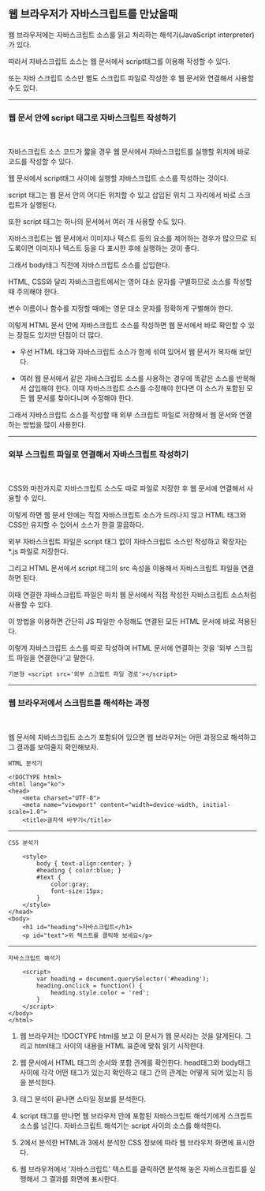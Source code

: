 ## 웹 브라우저가 자바스크립트를 만났을때

웹 브라우저에는 자바스크립트 소스를 읽고 처리하는 해석기(JavaScript interpreter)가 있다.

따라서 자바스크립트 소스는 웹 문서에서 script태그를 이용해 작성할 수 있다.

또는 자바 스크립트 소스만 별도 스크립트 파일로 작성한 후 웹 문서와 연결해서 사용할 수도 있다.

***
### 웹 문서 안에 script 태그로 자바스크립트 작성하기

<br>

자바스크립트 소스 코드가 짧을 경우 웹 문서에서 자바스크립트를 실행할 위치에 바로 코드를 작성할 수 있다.

웹 문서에서 script태그 사이에 실행할 자바스크립트 소스를 작성하는 것이다.

script 태그는 웹 문서 안의 어디든 위치할 수 있고 삽입된 위치 그 자리에서 바로 스크립트가 실행된다.

또한 script 태그는 하나의 문서에서 여러 개 사용할 수도 있다.

자바스크립트는 웹 문서에서 이미지나 텍스트 등의 요소를 제어하는 경우가 많으므로 되도록이면 이미지나 텍스트 등을 다 표시한 후에 실행하는 것이 좋다.

그래서 body태그 직전에 자바스크립트 소스를 삽입한다.

HTML, CSS와 달리 자바스크립트에서는 영어 대소 문자를 구별하므로 소스를 작성할 때 주의해야 한다.

변수 이름이나 함수를 지정할 때에는 영문 대소 문자를 정확하게 구별해야 한다.

이렇게 HTML 문서 안에 자바스크립트 소스를 작성하면 웹 문서에서 바로 확인할 수 있는 장점도 있지만 단점이 더 많다.

- 우선 HTML 태그와 자바스크립트 소스가 함께 섞여 있어서 웹 문서가 복자해 보인다.

- 여러 웹 문서에서 같은 자바스크립트 소스를 사용하는 경우에 똑같은 소스를 반복해서 삽입해야 한다. 이때 자바스크립트 소스를 수정해야 한다면 이 소스가 포함된 모든 웹 문서를 찾아다니며 수정해야 한다.

그래서 자바스크립트 소스를 작성할 때 외부 스크립트 파일로 저장해서 웹 문서와 연결하는 방법을 많이 사용한다.

***
### 외부 스크립트 파일로 연결해서 자바스크립트 작성하기

<br>

CSS와 마찬가지로 자바스크립트 소스도 따로 파일로 저장한 후 웹 문서에 연결해서 사용할 수 있다.

이렇게 하면 웹 문서 안에는 직접 자바스크립트 소스가 드러나지 않고 HTML 태그와 CSS만 유지할 수 있어서 소스가 한결 깔끔하다.

외부 자바스크립트 파일은 script 태그 없이 자바스크립트 소스만 작성하고 확장자는 *.js 파일로 저장한다.

그리고 HTML 문서에서 script 태그의 src 속성을 이용해서 자바스크립트 파일을 연결하면 된다.

이때 연결한 자바스크립트 파일은 마치 웹 문서에서 직접 작성한 자바스크립트 소스처럼 사용할 수 있다.

이 방법을 이용하면 간단히 JS 파일만 수정해도 연결된 모든 HTML 문서에 바로 적용된다.

이렇게 자바스크립트 소스를 따로 작성하여 HTML 문서에 연결하는 것을 '외부 스크립트 파일을 연결한다'고 말한다.

    기본형 <script src='외부 스크립트 파일 경로'></script>

***
### 웹 브라우저에서 스크립트를 해석하는 과정

<br>

웹 문서에 자바스크립트 소스가 포함되어 있으면 웹 브라우저는 어떤 과정으로 해석하고 그 결과를 보여줄지 확인해보자.

    HTML 분석기
    
    <!DOCTYPE html>
    <html lang="ko">
    <head>
        <meta charset="UTF-8">
        <meta name="viewport" content="width=device-width, initial-scale=1.0">
        <title>글자색 바꾸기</title>

--- 
    CSS 분석기

        <style>
            body { text-align:center; }
            #heading { color:blue; }
            #text { 
                color:gray;
                font-size:15px;
            }
        </style>	
    </head>
    <body>
        <h1 id="heading">자바스크립트</h1>
        <p id="text">위 텍스트를 클릭해 보세요</p>

---
    자바스크립트 해석기

        <script>
            var heading = document.querySelector('#heading');
            heading.onclick = function() {
                heading.style.color = 'red';
            }
        </script>
    </body>
    </html>

1) 웹 브라우저는 !DOCTYPE html를 보고 이 문서가 웹 문서라는 것을 알게된다. 그리고 html태그 사이의 내용을 HTML 표준에 맞춰 읽기 시작한다.

2) 웹 문서에서 HTML 태그의 순서와 포함 관계를 확인한다. head태그와 body태그 사이에 각각 어떤 태그가 있는지 확인하고 태그 간의 관계는 어떻게 되어 있는지 등을 분석한다.

3) 태그 분석이 끝나면 스타일 정보를 분석한다.

4) script 태그를 만나면 웹 브라우저 안에 포함된 자바스크립트 해석기에게 스크립트 소스를 넘긴다. 자바스크립트 해석기는 script 사이의 소스를 해석한다.

5) 2에서 분석한 HTML과 3에서 분석한 CSS 정보에 따라 웹 브라우저 화면에 표시한다.

6) 웹 브라우저에서 '자바스크립트' 텍스트를 클릭하면 분석해 놓은 자바스크립트를 실행해서 그 결과를 화면에 표시한다.